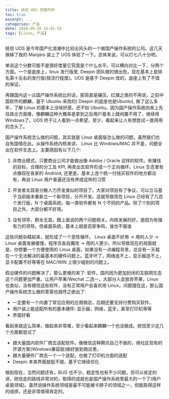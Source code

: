 ```yaml
---
title: 统信 UOS 究竟咋样
toc: true
excerpt: ...
categories: 产品
date: 2020-09-10 16:01:54
tags: [Linux, 产品]
---
```


统信 UOS 是今年国产化浪潮中比较出风头的一个做国产操作系统的公司。这几天换掉了我的 Manjaro 装上了 UOS 体验了一下。总体来说，可以打七八十分吧。

单说这个分数可能不是很好度量它究竟是个什么水平。可以横向对比一下，分两个方面。一个是底座上，linux 发行版里, Deepin 团队做的很出色，现在基本上是排名第十左右的发行版(按流行程度)。UOS 是基于 Deepin 改的，底座上有了不错的保证。

再跟国内这一众国产操作系统比的话，那简直是碾压。红旗之类的不用说，之前中国软件的麒麟，基于 Ubuntu 来改的( Deepin 的底座也是Ubuntu), 做了这么多年，了解 Linux 的基本上没啥好感，还不如 Ubuntu。因为国产操作系统向来上先往政企方面推，像麒麟这种大概率是拿到之后用户基本上就闲置不用了，继续用 Windows了。UOS 终于让人看到一点希望，至少，看起来让人有想尝试一直用用的念头了。

国产操作系统怎么做的问题，其实就是 Linux 桌面版怎么做的问题，虽然我们也自有国情在此。从操作系统内核来讲， Linux 比 Windows/MAC 并不差，问题全出在软件生态上。主要原因有以下几个:

1. 非商业模式。只要商业公司才能做出像 Adobe / Oracle 这样的软件。有赚钱的目标，合理的分工及 KPI, 再卖出去软件形成一个正向循环。Linux 生态里有点像现在各家的 Andriod, 还更差，基本上连个统一付钱买软件的地方都没有，再说 Linux 用户普遍还没有养成这样的习惯

2. 开发者太容易分散人力开发类似的项目了。大家对项目有了争议，可以立马基于当前版本重新立一个新项目，分开开发。这就导致现在 Linux 已经有了几百个发行版，N 个桌面系统，每一类软件都有 N 个不同的产品。除了个别的项目之外，大部分都不好用。

3. 没有领导，群龙无首。跟上面说的两个问题相关。内核发展的好，是因为有强有力的领导。但桌面系统，基本上就是百家争鸣，谁也不服谁

这些问题杂糅起来，就形成了一个恶性循环。 Linux 桌面不好用 -> 用的人少 -> Linux 桌面发展缓慢，程序员各自魔改 -> 用的人更少。所以导致现在的局面就是，你想要一个方便使用的 Linux 桌面，如果没有一点编程背景，总会有一天栽在一个无法解决的最基本的硬件问题上。蓝牙坏了，网络连不上，显示器连不上，显卡配置不好等等在 MAC/WIN 上很少碰到的问题上。

假设硬件的问题解决了，那么更难的来了: 软件。国内因为更加封闭的互联网生态这个问题更加严重。让用户苹果/Wechat 二选一，大部分人会放弃苹果，Linux 也类似，没有微信这些软件，没有正常用户会喜欢用 Linux。问题摆在这，那么国产操作系统怎么做的答案也就呼之欲出了:

* 一定要有一个内置了常见应用的应用商店，后期还要支持付费购买软件。
* 用户装上能适配所有的基本硬件: 显示器，网络，蓝牙，甚至打印机等等
* 界面好看

看起来就这么简单，做起来非常难，至少看起来麒麟一个也没做成。统信至少这几个方面都尝试了

* 跟大量国内软件厂商去适配软件。像微信这种腾讯自己不做的，用社区现有的开源方案(Windows兼容层)做好放到商店里。
* 跟大量硬件厂商去一个一个适配，也做了打印机方面的适配
* Deepin 本来界面就挺不错，基于它继续优化

做到现在，当然问题还有，BUG 也不少，稳定性也有不少问题。但可以肯定的讲，统信走的路线非常对的，取得的成就也是国产操作系统里最大的一个了(用户桌面领域)。虽然说操作系统领域是最不可能被卡脖子的领域之一，但能取得这样的成绩，还是非常值得肯定的。








